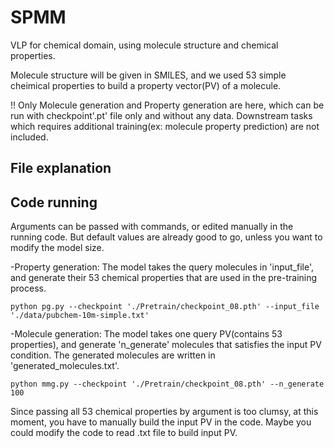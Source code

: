 # SPMM
VLP for chemical domain, using molecule structure and chemical properties.

Molecule structure will be given in SMILES, and we used 53 simple cheimical properties to build a property vector(PV) of a molecule.

!! Only Molecule generation and Property generation are here, which can be run with checkpoint'.pt' file only and without any data. Downstream tasks which requires additional training(ex: molecule property prediction) are not included. 

## File explanation

## Code running
Arguments can be passed with commands, or edited manually in the running code. But default values are already good to go, unless you want to modify the model size.


-Property generation: The model takes the query molecules in 'input_file', and generate their 53 chemical properties that are used in the pre-training process.

```
python pg.py --checkpoint './Pretrain/checkpoint_08.pth' --input_file './data/pubchem-10m-simple.txt'
```

-Molecule generation: The model takes one query PV(contains 53 properties), and generate 'n_generate' molecules that satisfies the input PV condition. The generated molecules are written in 'generated_molecules.txt'.

```
python mmg.py --checkpoint './Pretrain/checkpoint_08.pth' --n_generate 100
```

Since passing all 53 chemical properties by argument is too clumsy, at this moment, you have to manually build the input PV in the code. Maybe you could modify the code to read .txt file to build input PV.
